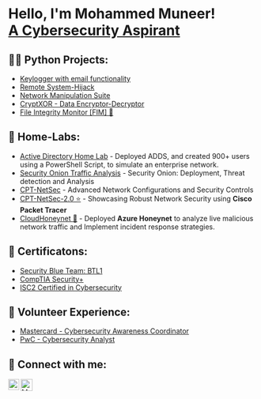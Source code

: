 <h1>Hello, I'm Mohammed Muneer! <br/><a href="https://www.linkedin.com/in/Muneer44/">A Cybersecurity Aspirant</a></h1>

<h2>👨‍💻 Python Projects:</h2>

  - [Keylogger with email functionality](https://github.com/Muneer44/Python-Keylogger)
  - [Remote System-Hijack](https://github.com/Muneer44/Remote-System-Hijack)
  - [Network Manipulation Suite](https://github.com/Muneer44/Network-Manipulation-Suite)
  - [CryptXOR - Data Encryptor-Decryptor](https://github.com/Muneer44/CryptXOR)
  - [File Integrity Monitor [FIM] 🌟](https://github.com/Muneer44/File-Integrity-Monitor) 
  
<h2>🧪 Home-Labs:</h2>

- [Active Directory Home Lab](https://github.com/Muneer44/Active-Directory-Home-Lab) - Deployed ADDS, and created 900+ users using a PowerShell Script, to simulate an enterprise network.
- [Security Onion Traffic Analysis](https://github.com/Muneer44/Security-Onion-Traffic-Analysis) - Security Onion: Deployment, Threat detection and Analysis 
- [CPT-NetSec](https://github.com/Muneer44/CPT-NetSec) - Advanced Network Configurations and Security Controls
- [CPT-NetSec-2.0 ⭐](https://github.com/Muneer44/CPT-NetSec-2.0) - Showcasing Robust Network Security using **Cisco Packet Tracer** 
- [CloudHoneynet 🌟](https://github.com/Muneer44/CloudHoneynet) - Deployed **Azure Honeynet** to analyze live malicious network traffic and Implement incident response strategies.

<h2>📰 Certificatons:</h2>

  - [Security Blue Team: BTL1](https://www.credly.com/badges/10aa1b27-51f7-473b-83e6-84a09603c8a9)
  - [CompTIA Security+](https://www.credly.com/badges/ca39a87d-e254-40ac-8058-d2efea0ae7e9)
  - [ISC2 Certified in Cybersecurity](https://www.linkedin.com/posts/muneer44_cybersecurity-isc2-certification-activity-7126191292602023936-8AFv?utm_source=share&utm_medium=member_desktop)

<h2>💼 Volunteer Experience:</h2>

  - [Mastercard - Cybersecurity Awareness Coordinator ](https://www.linkedin.com/in/muneer44/overlay/1635546428000/single-media-viewer/?profileId=ACoAADqDRkEB8z0fNQl3dwowevEpyU4rdG7oZgA)
  - [PwC - Cybersecurity Analyst](https://www.linkedin.com/in/muneer44/overlay/1635552437299/single-media-viewer/?profileId=ACoAADqDRkEB8z0fNQl3dwowevEpyU4rdG7oZgA)

<h2> 🤳 Connect with me:</h2>

[<img align="left" alt="Muneer44 | LinkedIn" width="22px" src="https://www.svgrepo.com/show/448234/linkedin.svg" />][linkedin]
[<img align="left" alt="Muneer44 | Gmail" width="24px" src="https://www.svgrepo.com/show/381000/new-logo-gmail.svg" />][Gmail]


[linkedin]: https://linkedin.com/in/Muneer44
[Gmail]: https://mail.google.com/mail/u/0/?fs=1&to=m.munr44@gmail.com&tf=cm
